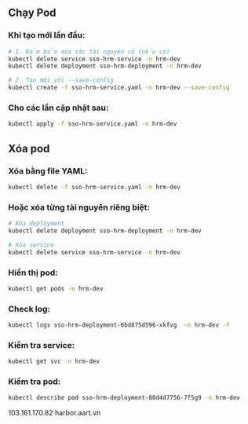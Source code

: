 ## **Chạy Pod**
### **Khi tạo mới lần đầu:**
```sh
# 1. Đảm bảo xóa các tài nguyên cũ (nếu có)
kubectl delete service sso-hrm-service -n hrm-dev
kubectl delete deployment sso-hrm-deployment -n hrm-dev

# 2. Tạo mới với --save-config
kubectl create -f sso-hrm-service.yaml -n hrm-dev --save-config
```

### **Cho các lần cập nhật sau:**
```sh
kubectl apply -f sso-hrm-service.yaml -n hrm-dev
```

## **Xóa pod**
### **Xóa bằng file YAML:** 
```sh
kubectl delete -f sso-hrm-service.yaml -n hrm-dev
```

### **Hoặc xóa từng tài nguyên riêng biệt:**
```sh
# Xóa deployment
kubectl delete deployment sso-hrm-deployment -n hrm-dev

# Xóa service
kubectl delete service sso-hrm-service -n hrm-dev
```

### **Hiển thị pod:**
```sh
kubectl get pods -n hrm-dev
```

### **Check log:**
```sh
kubectl logs sso-hrm-deployment-6bd875d596-xkfvg  -n hrm-dev -f
```

### **Kiểm tra service:**
```sh
kubectl get svc -n hrm-dev
```

### **Kiểm tra pod:**
```sh
kubectl describe pod sso-hrm-deployment-88d4d7756-7f5g9 -n hrm-dev
```

103.161.170.82 harbor.aart.vn